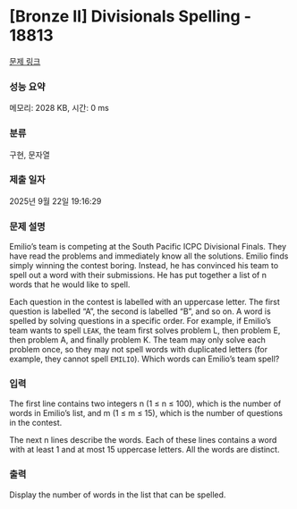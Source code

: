 # [Bronze II] Divisionals Spelling - 18813 

[문제 링크](https://www.acmicpc.net/problem/18813) 

### 성능 요약

메모리: 2028 KB, 시간: 0 ms

### 분류

구현, 문자열

### 제출 일자

2025년 9월 22일 19:16:29

### 문제 설명

<p>Emilio’s team is competing at the South Pacific ICPC Divisional Finals. They have read the problems and immediately know all the solutions. Emilio finds simply winning the contest boring. Instead, he has convinced his team to spell out a word with their submissions. He has put together a list of n words that he would like to spell.</p>

<p>Each question in the contest is labelled with an uppercase letter. The first question is labelled “A”, the second is labelled “B”, and so on. A word is spelled by solving questions in a specific order. For example, if Emilio’s team wants to spell <code>LEAK</code>, the team first solves problem L, then problem E, then problem A, and finally problem K. The team may only solve each problem once, so they may not spell words with duplicated letters (for example, they cannot spell <code>EMILIO</code>). Which words can Emilio’s team spell?</p>

### 입력 

 <p>The first line contains two integers n (1 ≤ n ≤ 100), which is the number of words in Emilio’s list, and m (1 ≤ m ≤ 15), which is the number of questions in the contest.</p>

<p>The next n lines describe the words. Each of these lines contains a word with at least 1 and at most 15 uppercase letters. All the words are distinct.</p>

### 출력 

 <p>Display the number of words in the list that can be spelled.</p>

